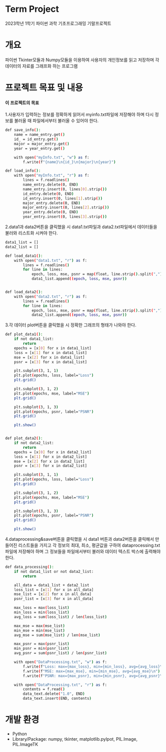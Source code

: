 # Term Project
2023학년 1학기 파이썬 과학 기초프로그래밍 기말프로젝트

# 개요
파이썬 Tkinter모듈과 Numpy모듈을 이용하여 사용자의 개인정보를 읽고 저장하며 각 데이터의 자료를 그래프화 하는 프로그램

# 프로젝트 목표 및 내용
#### 이 프로젝트의 목표

1.사용자가 입력하는 정보를 정확하게 읽어서 myinfo.txt파일에 저장해야 하며 다시 정보를 불러올 때 파일에서부터 불러올 수 있어야 한다.
``` bash
def save_info():
    name = name_entry.get()
    id_ = id_entry.get()
    major = major_entry.get()
    year = year_entry.get()

    with open("myInfo.txt", "w") as f:
        f.write(f"{name}\n{id_}\n{major}\n{year}")

def load_info():
    with open("myInfo.txt", "r") as f:
        lines = f.readlines()
        name_entry.delete(0, END)
        name_entry.insert(0, lines[0].strip())
        id_entry.delete(0, END)
        id_entry.insert(0, lines[1].strip())
        major_entry.delete(0, END)
        major_entry.insert(0, lines[2].strip())
        year_entry.delete(0, END)
        year_entry.insert(0, lines[3].strip())
```

2.data1과 data2버튼을 클릭했을 시 data1.txt파일과 data2.txt파일에서 데이터들을 불러와 리스트화 시켜야 한다.
```bash
data1_list = []
data2_list = []

def load_data1():
    with open("data1.txt", "r") as f:
        lines = f.readlines()
        for line in lines:
            epoch, loss, mse, psnr = map(float, line.strip().split(","))
            data1_list.append((epoch, loss, mse, psnr))


def load_data2():
    with open("data2.txt", "r") as f:
        lines = f.readlines()
        for line in lines:
            epoch, loss, mse, psnr = map(float, line.strip().split(","))
            data2_list.append((epoch, loss, mse, psnr))
```

3.각 데이터 plot버튼을 클릭했을 시 정확한 그래프의 형태가 나와야 한다.
```bash
def plot_data1():
    if not data1_list:
        return
    epochs = [x[0] for x in data1_list]
    loss = [x[1] for x in data1_list]
    mse = [x[2] for x in data1_list]
    psnr = [x[3] for x in data1_list]

    plt.subplot(3, 1, 1)
    plt.plot(epochs, loss, label="Loss")
    plt.grid()

    plt.subplot(3, 1, 2)
    plt.plot(epochs, mse, label="MSE")
    plt.grid()

    plt.subplot(3, 1, 3)
    plt.plot(epochs, psnr, label="PSNR")
    plt.grid()

    plt.show()


def plot_data2():
    if not data2_list:
        return
    epochs = [x[0] for x in data2_list]
    loss = [x[1] for x in data2_list]
    mse = [x[2] for x in data2_list]
    psnr = [x[3] for x in data2_list]

    plt.subplot(3, 1, 1)
    plt.plot(epochs, loss, label="Loss")
    plt.grid()

    plt.subplot(3, 1, 2)
    plt.plot(epochs, mse, label="MSE")
    plt.grid()

    plt.subplot(3, 1, 3)
    plt.plot(epochs, psnr, label="PSNR")
    plt.grid()

    plt.show()
```

4.dataprocessing&save버튼을 클릭했을 시 data1 버튼과 data2버튼을 클릭해서 만들어진 리스트들을 가지고 각 정보의 최대, 최소, 평균값을 구하여
dataprocessing.txt파일에 저장해야 하며 그 정보들을 파일에서부터 불러와 데이터 텍스트 박스에 출력해야 한다.

```bash
def data_processing():
    if not data1_list or not data2_list:
        return

    all_data = data1_list + data2_list
    loss_list = [x[1] for x in all_data]
    mse_list = [x[2] for x in all_data]
    psnr_list = [x[3] for x in all_data]

    max_loss = max(loss_list)
    min_loss = min(loss_list)
    avg_loss = sum(loss_list) / len(loss_list)

    max_mse = max(mse_list)
    min_mse = min(mse_list)
    avg_mse = sum(mse_list) / len(mse_list)

    max_psnr = max(psnr_list)
    min_psnr = min(psnr_list)
    avg_psnr = sum(psnr_list) / len(psnr_list)

    with open("DataProcessing.txt", "w") as f:
        f.write(f"Loss: max={max_loss}, min={min_loss}, avg={avg_loss}\n")
        f.write(f"MSE: max={max_mse}, min={min_mse}, avg={avg_mse}\n")
        f.write(f"PSNR: max={max_psnr}, min={min_psnr}, avg={avg_psnr}\n")

    with open("DataProcessing.txt", "r") as f:
        contents = f.read()
        data_text.delete("1.0", END)
        data_text.insert(END, contents)
```


# 개발 환경
* Python
* Library/Package: numpy, tkinter, matplotlib.pylpot, PIL.Image, PIL.ImageTK
